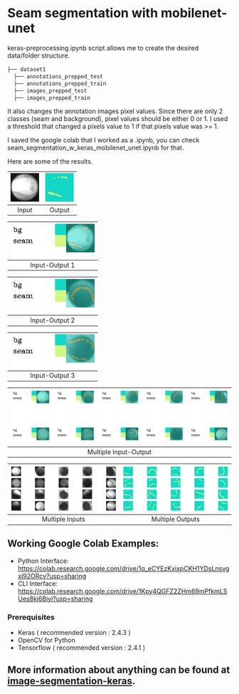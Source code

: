 # Seam segmentation with mobilenet-unet

keras-preprocessing.ipynb script allows me to create the desired data/folder structure.

    ├── dataset1          
      ├── annotations_prepped_test  
      ├── annotations_prepped_train  
      ├── images_prepped_test                                               
      ├── images_prepped_train 

It also changes the annotation images pixel values. Since there are only 2 classes (seam and background), pixel values should be either 0 or 1. I used a threshold that changed a pixels value to 1 if that pixels value was >= 1.
    
                   

I saved the google colab that I worked as a .ipynb, you can check seam_segmentation_w_keras_mobilenet_unet.ipynb for that.


Here are some of the results.


![](input-1.png)  |  ![](output-1.png)
:-------------------------:|:-------------------------:
Input             |  Output



| ![combined-1.png](combined-1.png) | 
|:--:| 
| Input-Output 1 |

| ![combined-2.png](combined-2.png) | 
|:--:| 
| Input-Output 2 |


| ![combined-3.png](combined-3.png) | 
|:--:| 
| Input-Output 3 |

| ![more-combined.png](more-combined.png) | 
|:--:| 
| Multiple Input-Output |


![](multiple-inputs.png)  |  ![](multiple-outputs.png)
:-------------------------:|:-------------------------:
Multiple Inputs            |  Multiple Outputs

## Working Google Colab Examples:
* Python Interface: https://colab.research.google.com/drive/1q_eCYEzKxixpCKH1YDsLnsvgxl92ORcv?usp=sharing
* CLI Interface: https://colab.research.google.com/drive/1Kpy4QGFZ2ZHm69mPfkmLSUes8kj6Bjyi?usp=sharing

### Prerequisites

* Keras ( recommended version : 2.4.3 )
* OpenCV for Python
* Tensorflow ( recommended  version : 2.4.1 )

## More information about anything can be found at [image-segmentation-keras](https://github.com/divamgupta/image-segmentation-keras). 

